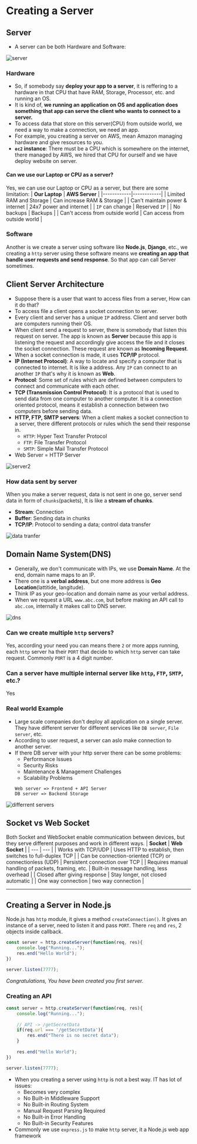 # Creating a Server

## Server
- A server can be both Hardware and Software:

![server](./images/server.png)

### Hardware
- So, if somebody say **deploy your app to a server**, it is reffering to a hardware in that CPU that have RAM, Storage, Processor, etc. and running an OS. 
- It is kind of, **we running an application on OS and application does something that app can serve the client who wants to connect to a server.**
- To access data that store on this server(CPU) from outside world, we need a way to make a connection, we need an app.
- For example, you creating a server on AWS, mean Amazon managing hardware and give resources to you.
- **`ec2` instance**: There must be a CPU which is somewhere on the internet, there managed by AWS, we hired that CPU for ourself and we have deploy website on server.

#### Can we use our Laptop or CPU as a server?
Yes, we can use our Laptop or CPU as a server, but there are some limitation:
| **Our Laptop** | **AWS Server** |
|------------|------------|
| Limited RAM and Storage | Can increase RAM & Storage |
| Can't maintain power & internet | 24x7 power and internet |
| `IP` can change | Reserved `IP` |
| No backups | Backups |
| Can't access from outside world | Can access from outside world |

### Software
Another is we create a server using software like **Node.js**, **Django**, etc., we creating a `http` server using these software means we **creating an app that handle user requests and send response**. So that app can call Server sometimes.

## Client Server Architecture
- Suppose there is a user that want to access files from a server, How can it do that?
- To access file a client opens a socket connection to server.
- Every client and server has a unique `IP` address. Client and server both are computers running their OS.
- When client send a request to server, there is somebody that listen this request on server. The app is known as **Server** because this app is listening the request and accordingly give access the file and it closes the socket connection. These request are known as **Incoming Request**.
- When a socket connection is made, it uses **TCP/IP** protocol.
- **IP (Internet Protocol)**: A way to locate and specify a computer that is connected to internet. It is like a address. Any `IP` can connect to an another `IP` that's why it is known as **Web**.
- **Protocol**: Some set of rules which are defined between computers to connect and communicate with each other.
- **TCP (Transmission Control Protocol)**: It is a protocol that is used to send data from one computer to another computer. It is a connection oriented protocol, means it establish a connection between two computers before sending data.
- **HTTP, FTP, SMTP servers**: When a client makes a socket connection to a server, there different protocols or rules which the send their response in.
    - `HTTP`: Hyper Text Transfer Protocol
    - `FTP`: File Transfer Protocol
    - `SMTP`: Simple Mail Transfer Protocol
- Web Server = HTTP Server

![server2](./images/server%20as%20software.png)

### How data sent by server
When you make a server request, data is not sent in one go, server send data in form of `chunks`(packets), It is like a **stream of chunks**.
- **Stream**: Connection
- **Buffer**: Sending data in chunks
- **TCP/IP**: Protocol to sending a data; control data transfer

![data tranfer](./images/data%20transfer.webp)

## Domain Name System(DNS)
- Generally, we don't communicate with IPs, we use **Domain Name**. At the end, domain name maps to an IP.
- There one is a **verbal address**, but one more address is **Geo Location**(lattitide, langitude).
- Think IP as your geo-location and domain name as your verbal address.
- When we request a URL `www.abc.com`, but before making an API call to `abc.com`, internally it makes call to DNS server.

![dns](./images/dns.webp)

### Can we create multiple `http` servers?
Yes, according your need you can means there `2` or more apps running, each `http` server ha their `PORT` that decide to which `http` server can take request. Commonly `PORT` is a 4 digit number.

### Can a server have multiple internal server like `http`, `FTP`, `SMTP`, etc.?
Yes

### Real world Example
- Large scale companies don't deploy all application on a single server. They have different server for different services like `DB server`, `File server`, etc.
- According to user request, a server can aslo make connection to another server.
- If there DB server with your http server there can be some problems:
    - Performance Issues
    - Security Risks
    - Maintenance & Management Challenges
    - Scalability Problems
    ```
    Web server => Frontend + API Server
    DB server => Backend Storage
    ```
![differrent servers](./images/different%20server.webp)

## Socket vs Web Socket
Both Socket and WebSocket enable communication between devices, but they serve different purposes and work in different ways.
| **Socket** | **Web Socket** |
| --- | --- |
| Works with TCP/UDP | Uses HTTP to establish, then switches to full-duplex TCP |
| Can be connection-oriented (TCP) or connectionless (UDP) | Persistent connection over TCP |
| Requires manual handling of packets, framing, etc. | Built-in message handling, less overhead |
| Closed after giving response | Stay longer, not closed automatic |
| One way connection | two way connection |

---

## Creating a Server in Node.js
Node.js has `http` module, it gives a method `createConnection()`. It gives an instance of a server, need to listen it and pass `PORT`. There `req` and `res`, 2 objects inside callback.

```js
const server = http.createServer(function(req, res){
	console.log("Running...");
	res.end("Hello World");
})

server.listen(7777);
```

*Congratulations, You have been created you first server.*

### Creating an API
```js
const server = http.createServer(function(req, res){
	console.log("Running...");
	
    // API -> /getSecretData
	if(req.url === '/getSecretData'){
		res.end("There is no secret data");
	}
	
	res.end("Hello World");
})

server.listen(7777);
```

- When you creating a server using `http` is not a best way. IT has lot of issues:
    - Becomes very complex
    - No Built-in Middleware Support
    - No Built-in Routing System
    - Manual Request Parsing Required
    - No Built-in Error Handling
    - No Built-in Security Features
- Commonly we use `express.js` to make `http` server, it a Node.js web app framework